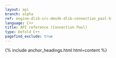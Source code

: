 ```yaml
---
layout: api
branch: alpha
ref: engine-dlib-src-dmsdk-dlib-connection_pool-h
language: C++
title: API reference (Connection Pool)
type: Defold C++
pagefind_exclude: true
---
```

{% include anchor_headings.html html=content %}